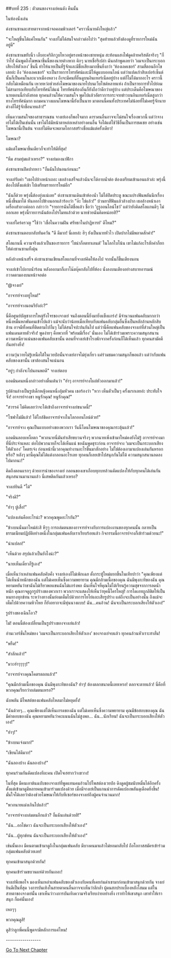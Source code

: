 ##บทที่ 235 : ตัวตนของจางเย่คนดัง
คืนนั้น

ในห้องนั่งเล่น

ต่งซานซานละสายตาจากหน้าจอคอมพิวเตอร์ "คราวนี้นายดังใหญ่แล้ว"

"จะใหญ่ขึ้นได้แค่ไหนกัน" จางเย่ไม่ได้สนใจกล่าวต่อไปว่า "สุดท้ายแล้วยังต้องดูที่รายการใหม่ฉันอยู่ดี"

ต่งซานซานขยับนิ้ว เล็บอะคริลิกวูบไหวอยู่ตรงหน้าของชายหนุ่ม สะท้อนแสงไฟดูคล้ายคริสตัลจริงๆ "ก็ว่าไป ฉันพูดถึงโฆษณาชิ้นนี้ของนายต่างหาก คิกๆ นายเชื่อรึเปล่า ฉันกล้าพูดเลยว่า ‘ผมจะเป็นกระบอกเสียงให้ตัวเอง’ ชิ้นนี้ ทำให้นายเป็นที่รู้จักและมีชื่อเสียงมากขึ้นยิ่งกว่า ‘ห้องเลคเชอร์’ สามสี่ตอนอีกโขเลยล่ะ ถึง ‘ห้องเลคเชอร์’ จะเป็นรายการโทรทัศน์และมีให้ดูแบบออนไลน์ แต่ว่าแปดเก้าสิบเปอร์เซ็นต์นั้นก็เป็นคนในละแวกเมืองหลวง ถึงจะมีคนที่อื่นดูบนอินเทอร์เน็ตอยู่บ้าง แต่ก็ไม่ได้มากอะไร คราวนี้กลับไม่เหมือนกัน เหวยหว่อช่วยส่งโฆษณาของนายไปบนเว็บไซต์หลายแห่ง ถ้าเป็นรายการทั่วไปย่อมไม่สามารถเทียบกับโทรทัศน์ได้แน่ โทรทัศน์ท้องถิ่นก็ยังถือว่าดีกว่าอยู่บ้าง แต่ประเด็นคือโฆษณาของนายตอนนี้กำลังฮอต ทุกคนล้วนให้ความสนใจ พูดไปแล้วอัตราการกระจายข่าวบนอินเทอร์เน็ตสูงกว่าทางโทรทัศน์มาก แถมคนวางแผนโฆษณานี้ยังเป็นนาย มาตอนนี้คนทั้งประเทศไม่น้อยที่ไม่เคยรู้จักนายต่างก็ได้รู้จักชื่อนายแล้ว!”

เห็นความสนใจของสาธารณชน จางเย่เองก็พอใจมาก ดาราคนอื่นอาจจะไม่สนใจเรื่องพวกนี้ แต่ว่าจางเย่ไม่ได้เป็นเช่นนั้น เขาไม่ได้มีหน้าตาหล่อเหล่าอย่างคนอื่น จึงได้แต่ใช้วิธีอื่นเป็นการชดเชย อย่างเช่นโฆษณานี้เป็นต้น จางเย่ไม่คิดจะพลาดโอกาสสร้างชื่อแม้แต่ครั้งเดียว!

โฆษณา?

แม้แต่โฆษณาชิ้นเดียวก็จะทำให้ดีที่สุด!

"หืม สามทุ่มแล้วเหรอ?" จางเย่มองนาฬิกา

ต่งซานซานปิดปากหาว "งั้นฉันไปนอนก่อนนะ"

จางเย่รับคำ "เธอไปล้างหน้าเถอะ เธอล้างเสร็จแล้วฉันจะได้อาบน้ำต่อ ต้องเตรียมเข้านอนแล้วล่ะ พรุ่งนี้ต้องไปตั้งแต่เช้า ไปเตรียมรายการใหม่อีก"

"ฉันก็ด้วย พรุ่งนี้ต้องยุ่งแน่เลย" ต่งซานซานเดินเข้าห้องน้ำ ไม่ได้ปิดประตู ขณะแปรงฟันพลันนึกเรื่องหนึ่งขึ้นมาได้ หันออกไปข้างนอกแล้วร้องว่า "อ๊ะ ใช่แล้ว!" บ้วนยาสีฟันแล้วล้างปาก เธอล้างหน้าเอาเครื่องสำอางค์ออก กล่าวว่า "รายการฉันได้ชื่อแล้ว ชื่อว่า ‘กูรูออนไลน์โชว์’ แต่ว่ายังคิดสโลแกนดีๆ ไม่ออกเลย พรุ่งนี้รายการฉันต้องโปรโมทแล้วด้วย นายช่วยฉันคิดหน่อยสิ?"

จางเย่ใคร่ครวญ "ใช้ว่า 'เชื่อในความฝัน ศรัทธาในปาฏิหารย์' ดีไหม?"

ต่งซานซานตอบกลับทันควัน "ดี ดีมาก! นี่เลยล่ะ ฮิๆ ยังเป็นนายหัวไว เปิดปากไม่มีพลาดสักคำ!"

สโลแกนนี้ ความจริงแล้วเป็นของรายการ ‘ไชน่าก็อตทาเลนต์’ ในโลกใบโน้น เขาไม่แก้อะไรสักคำก็ยกให้ต่งซานซานทั้งดุ้น

หลังล้างหน้าเสร็จ ต่งซานซานเขียนสโลแกนที่จางเย่คิดให้ลงไป จากนั้นก็ขึ้นเตียงนอน

จางเย่เข้าไปอาบน้ำร้อน หลังออกมาก็เอาโน๊ตบุ๊คกลับไปที่ห้อง นั่งลงบนเตียงอย่างสบายอารมณ์ กวาดตามองบนหน้าจอต่อ

"@จางเย่"

"อาจารย์จางอยู่ไหม!"

"อาจารย์จางนอนรึยังอ่ะ?"

นี่คือศูนย์บัญชาการใหญ่รังโจรของจางเย่ จนถึงตอนนี้ยิ่งมายิ่งแข็งแกร่ง! มีจำนวนแฟนคลับมากกว่าหนึ่งหมื่นหกพันคนเข้าไปแล้ว แม้จะนับว่าน้อยเมื่อเทียบกับแฟนคลับกลุ่มอื่นซึ่งเป็นหลักล้านหลักสิบล้าน อาจมีทั้งคนที่ติดตามไปงั้นๆ ไม่ได้สนใจปะปนกันไป แต่ว่านี่คือแฟนคลับของจางเย่ที่ส่วนใหญ่เป็นแฟนเดนตายตัวจริง! พูดง่ายๆ คือพวกที่ ‘พร้อมมีเรื่อง’ นั่นเอง ไม่ได้เข้าร่วมเพราะความสนุกสนาน ความเหนียวแน่นของแฟนคลับเขานั้น ตอนที่จางเย่เข้าโรงพักจากครั้งก่อนก็ได้เห็นแล้ว ทุกคนสามัคคีกันอย่างยิ่ง!

ความวุ่นวายไม่รู้เหนือใต้ในเวยป๋อนั้นจางเย่อาจไม่ยุ่งเกี่ยว แค่ร่วมชมความสนุกก็พอแล้ว แต่ว่ากับแฟนคลับของเขานั้น เขาต้องสนใจแน่นอน

"อยู่ๆ กำลังจะไปนอนพอดี" จางเย่ตอบ

แอดมินคนหนึ่งกล่าวอย่างตื่นเต้นว่า "ฮ่าๆ อาจารย์จางโผล่หัวออกมาแล้ว!"

รูปด้านล่างเป็นรูปเด็กหญิงคนหนึ่งอุ้มหัวคน เธอร้องว่า "หวา เห็นตัวเป็นๆ ครั้งแรกเลยอ่ะ ประทับใจจัง! อาจารย์จางขา หนูรักคุณ! หนูรักคุณ!"

"สวรรค์ ไม่คิดเลยว่าจะได้เข้าถึงอาจารย์จางเย่ขนาดนี้!"

"โซฟาไม่มีแล้ว! ได้ใกล้ชิดอาจารย์จางในโลกออนไลน์ด้วย!"

"อาจารย์จาง คุณเป็นแบบอย่างของพวกเรา วันนี้โดนโฆษณาของคุณกระตุ้นแล้ว!"

แอดมินลอบเหงื่อตก "พวกนายนี่มันทำเสียขบวนจริงๆ พวกนายเพิ่งเข้ามาใหม่คงยังไม่รู้ อาจารย์จางมาที่นี่ประจำแหละ ต่อไปพวกนายก็จะได้เห็นแน่ ขอฉันพูดธุระก่อน อาจารย์จาง ‘ผมจะเป็นกระบอกเสียงให้ตัวเอง’ โคตรเจ๋ง ก่อนหน้านี้เวลาคุณทำงานอะไรขึ้นมาสักอย่าง ไม่ใช่ต้องเอามาแปลงเล่นกันหรอกหรือ? หลังๆ มานี้คุณไม่ได้แต่งกลอนอะไรเลย ทุกคนก็เลยเข้าไปสนุกกันไม่ได้ ความสนุกสนานลดลงไปมากนะ!"

คิดถึงตอนแรกๆ ด้วยการนำของจางเย่ กลอนของเขาเกือบทุกบทล้วนดัดแปลงให้กับทุกคนได้เล่นกันสนุกสนานมานานแล้ว นี่เสพติดกันแล้วเหรอ?

จางเย่ยินดี "ได้"

"จริงดิ?"

"ฮ่าๆ ปูเสื่อ!"

"แปลงเล่นคืออะไรน่ะ? พวกคุณพูดอะไรกัน?"

"ข้างบนนั่นมาใหม่ล่ะสิ หึๆๆ การถล่มตนของอาจารย์จางกับการแปลงงานของทุกคนนั้น กลายเป็นธรรมเนียมปฏิบัติอย่างหนึ่งในกลุ่มแฟนคลับเราเรียบร้อยแล้ว กิจกรรมนี้อาจารย์จางก็เข้าร่วมด้วยนะ!"

"น่าแปลก!"

"เห็นด้วย สรุปแล้วเป็นยังไงน่ะ?"

"นายเห็นเดี๋ยวก็รู้เอง!"

เมื่อเห็นว่าเหล่าแฟนคลับคับคั่ง จางเย่เองก็ไม่เพิกเฉย ตั้งกระทู้ใหม่แยกขึ้นในเทียปาว่า "คุณเพียงแต่ได้เห็นน้ำหนักของฉัน แต่ไม่เคยเห็นซึ่งความพยายาม คุณมีกล้ามเนื้อของคุณ ฉันมีพุงกะทิของฉัน คุณหยามหยันว่าขาฉันไม่เรียวพอแขนฉันไม่แกร่งพอ ฉันเห็นใจที่คุณไม่ได้เรียนรู้ความสุขจากการลดน้ำหนัก คุณอาจดูถูกรูปร่างของพวกเรา พวกเราจะแสดงให้เห็นว่ายุคนี้ใครใหญ่! การไดเอทถูกลิขิตให้เป็นหนทางทุกข์ทน ระหว่างทางนั้นย่อมเต็มไปด้วยการโยโย่และเสียรูปร่าง แต่ถึงจะเป็นอย่างนั้น ถึงแม้จะเต็มไปด้วยความหิวโหย ก็ยังอยากจะมีหุ่นนางแบบ! ฉัน...คนอ้วน! ฉันจะเป็นกระบอกเสียงให้ตัวเอง!”

รูปร่างของเฉินโอว?

ไม่! ตอนนี้ต้องเปลี่ยนเป็นรูปร่างของจางเย่แล้ว!

อ่านเวอร์ชั่นใหม่ของ ‘ผมจะเป็นกระบอกเสียงให้ตัวเอง’ ของจางเย่จบแล้ว ทุกคนล้วนหัวเราะฮาลั่น!

"พรืด!"

"สำลักแล้ว!"

"มวะฮ่าๆๆๆๆ!"

"อาจารย์จางคุณโคตรตลกแล้ว!"

"คุณมีกล้ามเนื้อของคุณ ฉันมีพุงกะทิของฉัน? ฮ่าๆ! ต้องตลกขนาดนี้เลยเหรอ! ตลกจะตายแล้ว! นี่คือที่พวกคุณเรียกว่าถล่มตนเหรอ?"

ฉับพลัน มีโพสต์ของแฟนคลับไหลมาไม่หยุดยั้ง!

"ฉันด้วยๆ... คุณเพียงแต่ได้เห็นเกรดของฉัน แต่ไม่เคยเห็นซึ่งความพยายาม คุณมีข้อสอบของคุณ ฉันมีคำตอบของฉัน คุณหยามหยันว่าคะแนนฉันไม่สูงพอ... ฉัน...นักเรียน! ฉันจะเป็นกระบอกเสียงให้ตัวเอง!”

"ฮ่าๆ!"

"ข้างบนเจ๋งมาก!"

"เขียนได้ดีมาก!"

"ฉันลองบ้าง ฉันลองบ้าง!"

ทุกคนร่วมกันดัดแปลงทีละคน เปิดใจเฮฮากว้างขวาง!

ในที่สุด มีคนเอาต้นฉบับของจางเย่ที่พูดแทนคนอ้วนไปโพสต์ลงเวยป๋อ ดึงดูดผู้ชมนับหมื่นได้อีกครั้ง ตั้งแต่เข้ามาดูมีหลายคนเข้ามาร่วมแปลงด้วย เมื่อมีจางเย่เป็นแกนนำการดัดแปลงพลันดุเดือดยิ่งขึ้น! มั่นใจได้เลยว่าต้องช่วยโฆษณาให้กับทีเซอร์ของจางเย่ถึงผู้คนจำนวนมาก!

"พวกนายแม่งเกินไปแล้ว!"

"อาจารย์จางถล่มตนอีกแล้ว? งั้นฉันเล่นด้วยสิ!"

"ฉัน...อกไข่ดาว ฉันจะเป็นกระบอกเสียงให้ตัวเอง!"

"ฉัน...ผู้ทุกข์ทน ฉันจะเป็นกระบอกเสียงให้ตัวเอง!"

เช่นนั้นเอง มีคนตามเข้ามาดูถึงในกลุ่มแฟนคลับ มีบางคนมาแล้วไม่ยอมกลับไป ถือโอกาสสมัครเข้าร่วมกลุ่มแฟนคลับด้วยเลย!

ทุกคนเข้ามาสนุกด้วยกัน!

ทุกคนเข้าร่วมขบวนแห่ด้วยกันเถอะ!

จางเย่พึงพอใจ มองเห็นเหล่าแฟนคลับของตัวเองกับคนที่เคยก่นด่าเขามาก่อนเข้ามาสนุกด้วยกัน จางเย่ยินดีเป็นที่สุด วงการบันเทิงในสายตาคนอื่นอาจจะเห็นว่าลึกล้ำ ผู้คนสกปรกเบื้องหลังโสมม แต่ในสายตาของจางเย่นั้น เขาเห็นว่าวงการบันเทิงความจริงเรียบง่ายอย่างยิ่ง เราทำให้เขาสนุก เขาทำให้เราสนุก ก็แค่นั้นเอง!

เหอๆๆ

พวกคุณดูสิ!

ดูสิว่าลูกพี่คนนี้พูดจามีหลักการแค่ไหน!




*-*-*-*-*-*-*-*-*-*-*-*-*-*-*-*-*-*



[Go To Next Chapter]( ./36.md)